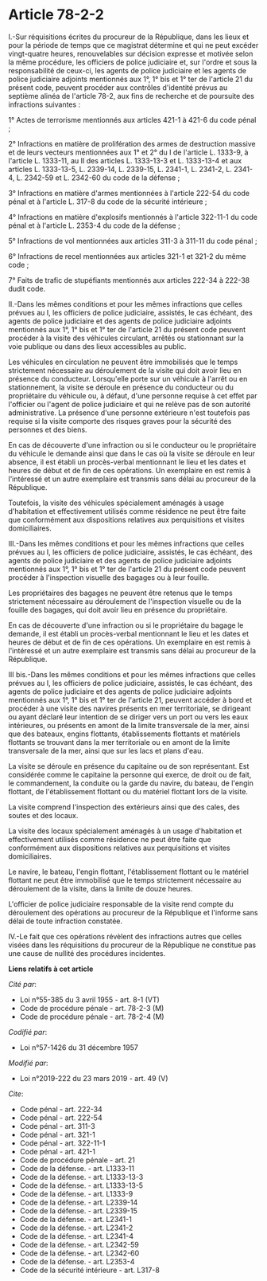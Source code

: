 # Article 78-2-2

I.-Sur réquisitions écrites du procureur de la République, dans les lieux et pour la période de temps que ce magistrat
détermine et qui ne peut excéder vingt-quatre heures, renouvelables sur décision expresse et motivée selon la même procédure,
les officiers de police judiciaire et, sur l'ordre et sous la responsabilité de ceux-ci, les agents de police judiciaire et
les agents de police judiciaire adjoints mentionnés aux 1°, 1° bis et 1° ter de l'article 21 du présent code, peuvent
procéder aux contrôles d'identité prévus au septième alinéa de l'article 78-2, aux fins de recherche et de poursuite des
infractions suivantes :

1° Actes de terrorisme mentionnés aux articles 421-1 à 421-6 du code pénal ;

2° Infractions en matière de prolifération des armes de destruction massive et de leurs vecteurs mentionnées aux 1° et 2° du
I de l'article L. 1333-9, à l'article L. 1333-11, au II des articles L. 1333-13-3 et L. 1333-13-4 et aux articles L.
1333-13-5, L. 2339-14, L. 2339-15, L. 2341-1, L. 2341-2, L. 2341-4, L. 2342-59 et L. 2342-60 du code de la défense ;

3° Infractions en matière d'armes mentionnées à l'article 222-54 du code pénal et à l'article L. 317-8 du code de la sécurité
intérieure ;

4° Infractions en matière d'explosifs mentionnés à l'article 322-11-1 du code pénal et à l'article L. 2353-4 du code de la
défense ;

5° Infractions de vol mentionnées aux articles 311-3 à 311-11 du code pénal ;

6° Infractions de recel mentionnées aux articles 321-1 et 321-2 du même code ;

7° Faits de trafic de stupéfiants mentionnés aux articles 222-34 à 222-38 dudit code.

II.-Dans les mêmes conditions et pour les mêmes infractions que celles prévues au I, les officiers de police judiciaire,
assistés, le cas échéant, des agents de police judiciaire et des agents de police judiciaire adjoints mentionnés aux 1°, 1°
bis et 1° ter de l'article 21 du présent code peuvent procéder à la visite des véhicules circulant, arrêtés ou stationnant
sur la voie publique ou dans des lieux accessibles au public.

Les véhicules en circulation ne peuvent être immobilisés que le temps strictement nécessaire au déroulement de la visite qui
doit avoir lieu en présence du conducteur. Lorsqu'elle porte sur un véhicule à l'arrêt ou en stationnement, la visite se
déroule en présence du conducteur ou du propriétaire du véhicule ou, à défaut, d'une personne requise à cet effet par
l'officier ou l'agent de police judiciaire et qui ne relève pas de son autorité administrative. La présence d'une personne
extérieure n'est toutefois pas requise si la visite comporte des risques graves pour la sécurité des personnes et des biens.

En cas de découverte d'une infraction ou si le conducteur ou le propriétaire du véhicule le demande ainsi que dans le cas où
la visite se déroule en leur absence, il est établi un procès-verbal mentionnant le lieu et les dates et heures de début et
de fin de ces opérations. Un exemplaire en est remis à l'intéressé et un autre exemplaire est transmis sans délai au
procureur de la République.

Toutefois, la visite des véhicules spécialement aménagés à usage d'habitation et effectivement utilisés comme résidence ne
peut être faite que conformément aux dispositions relatives aux perquisitions et visites domiciliaires.

III.-Dans les mêmes conditions et pour les mêmes infractions que celles prévues au I, les officiers de police judiciaire,
assistés, le cas échéant, des agents de police judiciaire et des agents de police judiciaire adjoints mentionnés aux 1°, 1°
bis et 1° ter de l'article 21 du présent code peuvent procéder à l'inspection visuelle des bagages ou à leur fouille.

Les propriétaires des bagages ne peuvent être retenus que le temps strictement nécessaire au déroulement de l'inspection
visuelle ou de la fouille des bagages, qui doit avoir lieu en présence du propriétaire.

En cas de découverte d'une infraction ou si le propriétaire du bagage le demande, il est établi un procès-verbal mentionnant
le lieu et les dates et heures de début et de fin de ces opérations. Un exemplaire en est remis à l'intéressé et un autre
exemplaire est transmis sans délai au procureur de la République.

III bis.-Dans les mêmes conditions et pour les mêmes infractions que celles prévues au I, les officiers de police judiciaire,
assistés, le cas échéant, des agents de police judiciaire et des agents de police judiciaire adjoints mentionnés aux 1°, 1°
bis et 1° ter de l'article 21, peuvent accéder à bord et procéder à une visite des navires présents en mer territoriale, se
dirigeant ou ayant déclaré leur intention de se diriger vers un port ou vers les eaux intérieures, ou présents en amont de la
limite transversale de la mer, ainsi que des bateaux, engins flottants, établissements flottants et matériels flottants se
trouvant dans la mer territoriale ou en amont de la limite transversale de la mer, ainsi que sur les lacs et plans d'eau.

La visite se déroule en présence du capitaine ou de son représentant. Est considérée comme le capitaine la personne qui
exerce, de droit ou de fait, le commandement, la conduite ou la garde du navire, du bateau, de l'engin flottant, de
l'établissement flottant ou du matériel flottant lors de la visite.

La visite comprend l'inspection des extérieurs ainsi que des cales, des soutes et des locaux.

La visite des locaux spécialement aménagés à un usage d'habitation et effectivement utilisés comme résidence ne peut être
faite que conformément aux dispositions relatives aux perquisitions et visites domiciliaires.

Le navire, le bateau, l'engin flottant, l'établissement flottant ou le matériel flottant ne peut être immobilisé que le temps
strictement nécessaire au déroulement de la visite, dans la limite de douze heures.

L'officier de police judiciaire responsable de la visite rend compte du déroulement des opérations au procureur de la
République et l'informe sans délai de toute infraction constatée.

IV.-Le fait que ces opérations révèlent des infractions autres que celles visées dans les réquisitions du procureur de la
République ne constitue pas une cause de nullité des procédures incidentes.

**Liens relatifs à cet article**

_Cité par_:

  - Loi n°55-385 du 3 avril 1955 - art. 8-1 (VT)
  - Code de procédure pénale - art. 78-2-3 (M)
  - Code de procédure pénale - art. 78-2-4 (M)

_Codifié par_:

  - Loi n°57-1426 du 31 décembre 1957

_Modifié par_:

  - Loi n°2019-222 du 23 mars 2019 - art. 49 (V)

_Cite_:

  - Code pénal - art. 222-34
  - Code pénal - art. 222-54
  - Code pénal - art. 311-3
  - Code pénal - art. 321-1
  - Code pénal - art. 322-11-1
  - Code pénal - art. 421-1
  - Code de procédure pénale - art. 21
  - Code de la défense. - art. L1333-11
  - Code de la défense. - art. L1333-13-3
  - Code de la défense. - art. L1333-13-5
  - Code de la défense. - art. L1333-9
  - Code de la défense. - art. L2339-14
  - Code de la défense. - art. L2339-15
  - Code de la défense. - art. L2341-1
  - Code de la défense. - art. L2341-2
  - Code de la défense. - art. L2341-4
  - Code de la défense. - art. L2342-59
  - Code de la défense. - art. L2342-60
  - Code de la défense. - art. L2353-4
  - Code de la sécurité intérieure - art. L317-8
